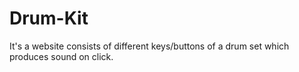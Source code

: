 # Drum-Kit
It's a website consists of different keys/buttons of a drum set which produces sound on click.

